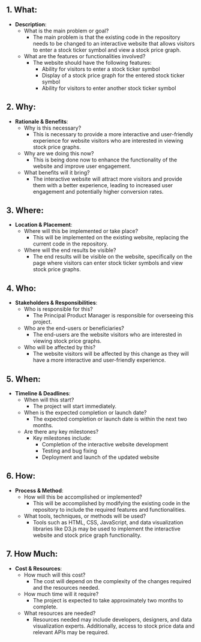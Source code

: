 ## 1. What:
- **Description**: 
  - What is the main problem or goal?
    - The main problem is that the existing code in the repository needs to be changed to an interactive website that allows visitors to enter a stock ticker symbol and view a stock price graph.
  - What are the features or functionalities involved?
    - The website should have the following features:
      - Ability for visitors to enter a stock ticker symbol
      - Display of a stock price graph for the entered stock ticker symbol
      - Ability for visitors to enter another stock ticker symbol

## 2. Why:
- **Rationale & Benefits**:
  - Why is this necessary?
    - This is necessary to provide a more interactive and user-friendly experience for website visitors who are interested in viewing stock price graphs.
  - Why are we doing this now?
    - This is being done now to enhance the functionality of the website and improve user engagement.
  - What benefits will it bring?
    - The interactive website will attract more visitors and provide them with a better experience, leading to increased user engagement and potentially higher conversion rates.

## 3. Where:
- **Location & Placement**:
  - Where will this be implemented or take place?
    - This will be implemented on the existing website, replacing the current code in the repository.
  - Where will the end results be visible?
    - The end results will be visible on the website, specifically on the page where visitors can enter stock ticker symbols and view stock price graphs.

## 4. Who:
- **Stakeholders & Responsibilities**:
  - Who is responsible for this?
    - The Principal Product Manager is responsible for overseeing this project.
  - Who are the end-users or beneficiaries?
    - The end-users are the website visitors who are interested in viewing stock price graphs.
  - Who will be affected by this?
    - The website visitors will be affected by this change as they will have a more interactive and user-friendly experience.

## 5. When:
- **Timeline & Deadlines**:
  - When will this start?
    - The project will start immediately.
  - When is the expected completion or launch date?
    - The expected completion or launch date is within the next two months.
  - Are there any key milestones?
    - Key milestones include:
      - Completion of the interactive website development
      - Testing and bug fixing
      - Deployment and launch of the updated website

## 6. How:
- **Process & Method**:
  - How will this be accomplished or implemented?
    - This will be accomplished by modifying the existing code in the repository to include the required features and functionalities.
  - What tools, techniques, or methods will be used?
    - Tools such as HTML, CSS, JavaScript, and data visualization libraries like D3.js may be used to implement the interactive website and stock price graph functionality.

## 7. How Much:
- **Cost & Resources**:
  - How much will this cost?
    - The cost will depend on the complexity of the changes required and the resources needed.
  - How much time will it require?
    - The project is expected to take approximately two months to complete.
  - What resources are needed?
    - Resources needed may include developers, designers, and data visualization experts. Additionally, access to stock price data and relevant APIs may be required.
